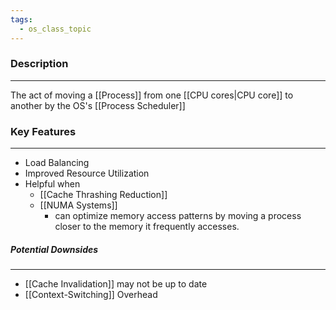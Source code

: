 ```yaml
---
tags:
  - os_class_topic
---
```

### Description
---
The act of moving a [[Process]] from one [[CPU cores|CPU core]] to another by the OS's [[Process Scheduler]]

### Key Features
---
- Load Balancing 
- Improved Resource Utilization
- Helpful when
	- [[Cache Thrashing Reduction]]
	- [[NUMA Systems]]
		- can optimize memory access patterns by moving a process closer to the memory it frequently accesses.

##### Potential Downsides
---
- [[Cache Invalidation]] may not be up to date
- [[Context-Switching]] Overhead

